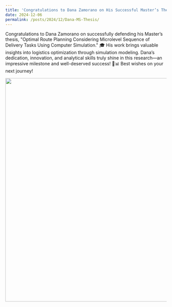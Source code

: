```yaml
---
title: 'Congratulations to Dana Zamorano on His Successful Master’s Thesis Defense!'
date: 2024-12-06
permalink: /posts/2024/12/Dana-MS-Thesis/
---
```


Congratulations to Dana Zamorano on successfully defending his Master’s thesis, "Optimal Route Planning Considering Microlevel Sequence of Delivery Tasks Using Computer Simulation." 🎓 His work brings valuable insights into logistics optimization through simulation modeling. Dana’s dedication, innovation, and analytical skills truly shine in this research—an impressive milestone and well-deserved success! 👏📊 Best wishes on your next journey! <br/>

<img width="700" src="/images/Dana_Thesis.PNG" />


